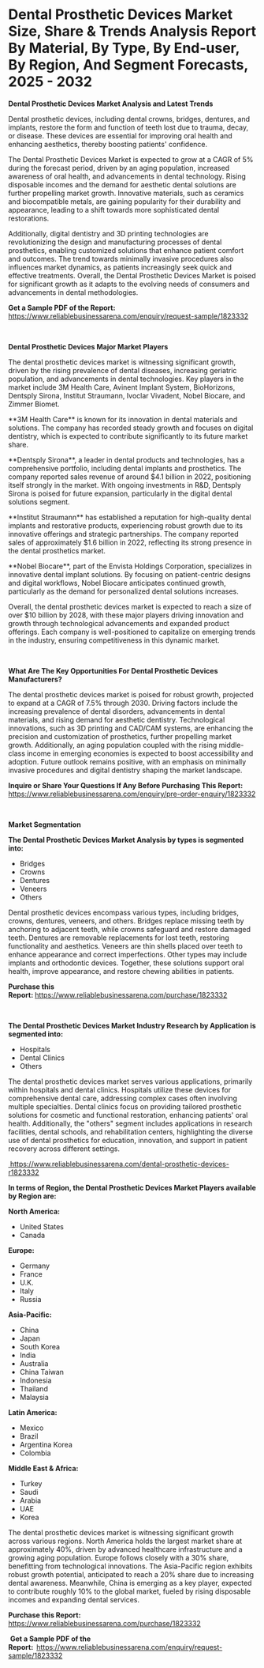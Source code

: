 <p><h1>Dental Prosthetic Devices Market Size, Share & Trends Analysis Report By Material, By Type, By End-user, By Region, And Segment Forecasts, 2025 - 2032</h1></p><p><strong>Dental Prosthetic Devices Market Analysis and Latest Trends</strong></p>
<p><p>Dental prosthetic devices, including dental crowns, bridges, dentures, and implants, restore the form and function of teeth lost due to trauma, decay, or disease. These devices are essential for improving oral health and enhancing aesthetics, thereby boosting patients' confidence.</p><p>The Dental Prosthetic Devices Market is expected to grow at a CAGR of 5% during the forecast period, driven by an aging population, increased awareness of oral health, and advancements in dental technology. Rising disposable incomes and the demand for aesthetic dental solutions are further propelling market growth. Innovative materials, such as ceramics and biocompatible metals, are gaining popularity for their durability and appearance, leading to a shift towards more sophisticated dental restorations.</p><p>Additionally, digital dentistry and 3D printing technologies are revolutionizing the design and manufacturing processes of dental prosthetics, enabling customized solutions that enhance patient comfort and outcomes. The trend towards minimally invasive procedures also influences market dynamics, as patients increasingly seek quick and effective treatments. Overall, the Dental Prosthetic Devices Market is poised for significant growth as it adapts to the evolving needs of consumers and advancements in dental methodologies.</p></p>
<p><strong>Get a Sample PDF of the Report:&nbsp;</strong> <a href="https://www.reliablebusinessarena.com/enquiry/request-sample/1823332?utm_campaign=1891&utm_medium=2&utm_source=Github&utm_content=ia&utm_term=19042025&utm_id=dental-prosthetic-devices">https://www.reliablebusinessarena.com/enquiry/request-sample/1823332</a></p>
<p>&nbsp;</p>
<p><strong>Dental Prosthetic Devices Major Market Players</strong></p>
<p><p>The dental prosthetic devices market is witnessing significant growth, driven by the rising prevalence of dental diseases, increasing geriatric population, and advancements in dental technologies. Key players in the market include 3M Health Care, Avinent Implant System, BioHorizons, Dentsply Sirona, Institut Straumann, Ivoclar Vivadent, Nobel Biocare, and Zimmer Biomet.</p><p>**3M Health Care** is known for its innovation in dental materials and solutions. The company has recorded steady growth and focuses on digital dentistry, which is expected to contribute significantly to its future market share.</p><p>**Dentsply Sirona**, a leader in dental products and technologies, has a comprehensive portfolio, including dental implants and prosthetics. The company reported sales revenue of around $4.1 billion in 2022, positioning itself strongly in the market. With ongoing investments in R&D, Dentsply Sirona is poised for future expansion, particularly in the digital dental solutions segment.</p><p>**Institut Straumann** has established a reputation for high-quality dental implants and restorative products, experiencing robust growth due to its innovative offerings and strategic partnerships. The company reported sales of approximately $1.6 billion in 2022, reflecting its strong presence in the dental prosthetics market.</p><p>**Nobel Biocare**, part of the Envista Holdings Corporation, specializes in innovative dental implant solutions. By focusing on patient-centric designs and digital workflows, Nobel Biocare anticipates continued growth, particularly as the demand for personalized dental solutions increases.</p><p>Overall, the dental prosthetic devices market is expected to reach a size of over $10 billion by 2028, with these major players driving innovation and growth through technological advancements and expanded product offerings. Each company is well-positioned to capitalize on emerging trends in the industry, ensuring competitiveness in this dynamic market.</p></p>
<p>&nbsp;</p>
<p><strong>What Are The Key Opportunities For Dental Prosthetic Devices Manufacturers?</strong></p>
<p><p>The dental prosthetic devices market is poised for robust growth, projected to expand at a CAGR of 7.5% through 2030. Driving factors include the increasing prevalence of dental disorders, advancements in dental materials, and rising demand for aesthetic dentistry. Technological innovations, such as 3D printing and CAD/CAM systems, are enhancing the precision and customization of prosthetics, further propelling market growth. Additionally, an aging population coupled with the rising middle-class income in emerging economies is expected to boost accessibility and adoption. Future outlook remains positive, with an emphasis on minimally invasive procedures and digital dentistry shaping the market landscape.</p></p>
<p><strong>Inquire or Share Your Questions If Any Before Purchasing This Report:</strong> <a href="https://www.reliablebusinessarena.com/enquiry/pre-order-enquiry/1823332?utm_campaign=1891&utm_medium=2&utm_source=Github&utm_content=ia&utm_term=19042025&utm_id=dental-prosthetic-devices">https://www.reliablebusinessarena.com/enquiry/pre-order-enquiry/1823332</a></p>
<p>&nbsp;</p>
<p><strong>Market Segmentation</strong></p>
<p><strong>The Dental Prosthetic Devices Market Analysis by types is segmented into:</strong></p>
<p><ul><li>Bridges</li><li>Crowns</li><li>Dentures</li><li>Veneers</li><li>Others</li></ul></p>
<p><p>Dental prosthetic devices encompass various types, including bridges, crowns, dentures, veneers, and others. Bridges replace missing teeth by anchoring to adjacent teeth, while crowns safeguard and restore damaged teeth. Dentures are removable replacements for lost teeth, restoring functionality and aesthetics. Veneers are thin shells placed over teeth to enhance appearance and correct imperfections. Other types may include implants and orthodontic devices. Together, these solutions support oral health, improve appearance, and restore chewing abilities in patients.</p></p>
<p><strong>Purchase this Report:&nbsp;</strong><a href="https://www.reliablebusinessarena.com/purchase/1823332?utm_campaign=1891&utm_medium=2&utm_source=Github&utm_content=ia&utm_term=19042025&utm_id=dental-prosthetic-devices">https://www.reliablebusinessarena.com/purchase/1823332</a></p>
<p>&nbsp;</p>
<p><strong>The Dental Prosthetic Devices Market Industry Research by Application is segmented into:</strong></p>
<p><ul><li>Hospitals</li><li>Dental Clinics</li><li>Others</li></ul></p>
<p><p>The dental prosthetic devices market serves various applications, primarily within hospitals and dental clinics. Hospitals utilize these devices for comprehensive dental care, addressing complex cases often involving multiple specialties. Dental clinics focus on providing tailored prosthetic solutions for cosmetic and functional restoration, enhancing patients' oral health. Additionally, the "others" segment includes applications in research facilities, dental schools, and rehabilitation centers, highlighting the diverse use of dental prosthetics for education, innovation, and support in patient recovery across different settings.</p></p>
<p><a href="https://www.reliablebusinessarena.com/dental-prosthetic-devices-r1823332?utm_campaign=1891&utm_medium=2&utm_source=Github&utm_content=ia&utm_term=19042025&utm_id=dental-prosthetic-devices">&nbsp;https://www.reliablebusinessarena.com/dental-prosthetic-devices-r1823332</a></p>
<p><strong>In terms of Region, the Dental Prosthetic Devices Market Players available by Region are:</strong></p>
<p>
    <p> <strong> North America: </strong>
        <ul>
            <li>United States</li>
            <li>Canada</li>
        </ul>
        </p> 
    <p> <strong> Europe: </strong>
        <ul>
            <li>Germany</li>
            <li>France</li>
            <li>U.K.</li>
            <li>Italy</li>
            <li>Russia</li>
        </ul>
        </p> 
    <p> <strong> Asia-Pacific: </strong>
        <ul>
            <li>China</li>
            <li>Japan</li>
            <li>South Korea</li>
            <li>India</li>
            <li>Australia</li>
            <li>China Taiwan</li>
            <li>Indonesia</li>
            <li>Thailand</li>
            <li>Malaysia</li>
        </ul>
        </p> 
    <p> <strong> Latin America: </strong>
        <ul>
            <li>Mexico</li>
            <li>Brazil</li>
            <li>Argentina Korea</li>
            <li>Colombia</li>
        </ul>
        </p> 
    <p> <strong> Middle East & Africa: </strong>
        <ul>
            <li>Turkey</li>
            <li>Saudi</li>
            <li>Arabia</li>
            <li>UAE</li>
            <li>Korea</li>
        </ul>
    </p>
    </p>
<p><p>The dental prosthetic devices market is witnessing significant growth across various regions. North America holds the largest market share at approximately 40%, driven by advanced healthcare infrastructure and a growing aging population. Europe follows closely with a 30% share, benefitting from technological innovations. The Asia-Pacific region exhibits robust growth potential, anticipated to reach a 20% share due to increasing dental awareness. Meanwhile, China is emerging as a key player, expected to contribute roughly 10% to the global market, fueled by rising disposable incomes and expanding dental services.</p></p>
<p><strong>Purchase this Report: </strong><a href="https://www.reliablebusinessarena.com/purchase/1823332?utm_campaign=1891&utm_medium=2&utm_source=Github&utm_content=ia&utm_term=19042025&utm_id=dental-prosthetic-devices">https://www.reliablebusinessarena.com/purchase/1823332</a></p>
<p>&nbsp;<strong>Get a Sample PDF of the Report:&nbsp;&nbsp;</strong><a href="https://www.reliablebusinessarena.com/enquiry/request-sample/1823332?utm_campaign=1891&utm_medium=2&utm_source=Github&utm_content=ia&utm_term=19042025&utm_id=dental-prosthetic-devices">https://www.reliablebusinessarena.com/enquiry/request-sample/1823332</a></p>
<p><strong></strong></p>
<p><p></p><p></p><p></p></p>